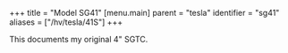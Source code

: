 +++
title = "Model SG41"
[menu.main]
parent = "tesla"
identifier = "sg41"
aliases = ["/hv/tesla/41S"]
+++

This documents my original 4" SGTC.
